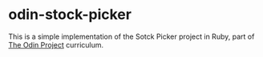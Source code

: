 # odin-stock-picker

This is a simple implementation of the Sotck Picker project in Ruby, part of [The Odin Project](https://www.theodinproject.com/) curriculum.
